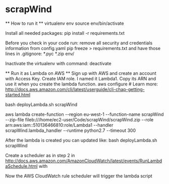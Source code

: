 # scrapWind

** How to run it **
virtualenv env
source env/bin/activate

Install all needed packages:
pip install -r requirements.txt

Before you check in your code run:
remove all security and credentials information from config.yaml
pip freeze > requirements.txt
and have those lines in .gitignore:
*.pyc
*.zip
env/

Inactivate the virtualenv with command:
deactivate

** Run it as Lambda on AWS **
Sign up with AWS and create an account with Access Key.
Create IAM role. I named it Lambda1. Copy its ARN and use it when you create the lambda function.
aws configure      # Learn more: http://docs.aws.amazon.com/cli/latest/userguide/cli-chap-getting-started.html 

bash deployLambda.sh scrapWind

aws lambda create-function --region eu-west-1 --function-name scrapWind --zip-file fileb:///home/ec2-user/Code/scrapWind/scrapWind.zip --role arn:aws:iam::510136466810:role/Lambda1 --handler  scrapWind.lambda_handler --runtime python2.7 --timeout 300

After the lambda is created you can updated like:
bash deployLambda.sh scrapWind

Create a scheduler as in step 2 in http://docs.aws.amazon.com/AmazonCloudWatch/latest/events/RunLambdaSchedule.html with 

Now the AWS CloudWatch rule scheduler will trigger the lambda script 

